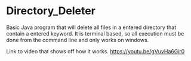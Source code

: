 # Directory_Deleter
Basic Java program that will delete all files in a entered directory that contain a entered keyword. 
It is terminal based, so all execution must be done from the command line and only works on windows.

Link to video that shows off how it works.
https://youtu.be/gVuvHa6Gir0
